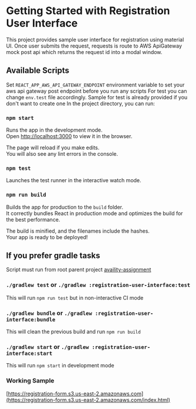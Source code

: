 # Getting Started with Registration User Interface
This project provides sample user interface for registration using material UI.
Once user submits the request, requests is route to AWS ApiGateway mock post api which returns 
the request id into a modal window.

## Available Scripts

Set `REACT_APP_AWS_API_GATEWAY_ENDPOINT` environment variable to set your aws api gateway post endpoint before you run any scripts
For test you can change `env.test` file accordingly. Sample for test is already provided if you don't want to create one
In the project directory, you can run:

### `npm start`

Runs the app in the development mode.\
Open [http://localhost:3000](http://localhost:3000) to view it in the browser.

The page will reload if you make edits.\
You will also see any lint errors in the console.

### `npm test`

Launches the test runner in the interactive watch mode.

### `npm run build`

Builds the app for production to the `build` folder.\
It correctly bundles React in production mode and optimizes the build for the best performance.

The build is minified, and the filenames include the hashes.\
Your app is ready to be deployed!

## If you prefer gradle tasks

Script must run from root parent project [availity-assignment](../README.md)

### `./gradlew test` or `./gradlew :registration-user-interface:test`

This will run `npm run test` but in non-interactive CI mode

### `./gradlew bundle` or `./gradlew :registration-user-interface:bundle`

This will clean the previous build and run `npm run build`

### `./gradlew start` or `./gradlew :registration-user-interface:start`

This will run `npm start` in development mode

### Working Sample

[https://registration-form.s3.us-east-2.amazonaws.com](https://registration-form.s3.us-east-2.amazonaws.com/index.html)